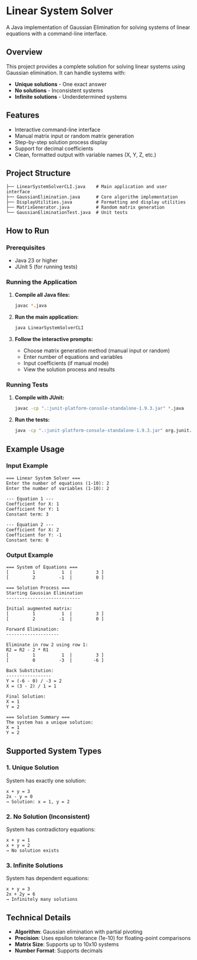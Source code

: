 # Linear System Solver

A Java implementation of Gaussian Elimination for solving systems of linear equations with a command-line interface.

## Overview

This project provides a complete solution for solving linear systems using Gaussian elimination. It can handle systems with:
- **Unique solutions** - One exact answer
- **No solutions** - Inconsistent systems
- **Infinite solutions** - Underdetermined systems

## Features

- Interactive command-line interface
- Manual matrix input or random matrix generation
- Step-by-step solution process display
- Support for decimal coefficients
- Clean, formatted output with variable names (X, Y, Z, etc.)

## Project Structure

```
├── LinearSystemSolverCLI.java    # Main application and user interface
├── GaussianElimination.java      # Core algorithm implementation
├── DisplayUtilities.java         # Formatting and display utilities
├── MatrixGenerator.java          # Random matrix generation
└── GaussianEliminationTest.java  # Unit tests
```

## How to Run

### Prerequisites
- Java 23 or higher
- JUnit 5 (for running tests)

### Running the Application

1. **Compile all Java files:**
   ```bash
   javac *.java
   ```

2. **Run the main application:**
   ```bash
   java LinearSystemSolverCLI
   ```

3. **Follow the interactive prompts:**
    - Choose matrix generation method (manual input or random)
    - Enter number of equations and variables
    - Input coefficients (if manual mode)
    - View the solution process and results

### Running Tests

1. **Compile with JUnit:**
   ```bash
   javac -cp ".:junit-platform-console-standalone-1.9.3.jar" *.java
   ```

2. **Run the tests:**
   ```bash
   java -cp ".:junit-platform-console-standalone-1.9.3.jar" org.junit.platform.console.ConsoleLauncher --scan-classpath
   ```

## Example Usage

### Input Example
```
=== Linear System Solver ===
Enter the number of equations (1-10): 2
Enter the number of variables (1-10): 2

--- Equation 1 ---
Coefficient for X: 1
Coefficient for Y: 1
Constant term: 3

--- Equation 2 ---
Coefficient for X: 2
Coefficient for Y: -1
Constant term: 0
```

### Output Example
```
=== System of Equations ===
[         1          1  |         3 ]
[         2         -1  |         0 ]

=== Solution Process ===
Starting Gaussian Elimination
----------------------------

Initial augmented matrix:
[         1          1  |         3 ]
[         2         -1  |         0 ]

Forward Elimination:
--------------------

Eliminate in row 2 using row 1:
R2 = R2 - 2 * R1
[         1          1  |         3 ]
[         0         -3  |        -6 ]

Back Substitution:
-----------------
Y = (-6 - 0) / -3 = 2
X = (3 - 2) / 1 = 1

Final Solution:
X = 1
Y = 2

=== Solution Summary ===
The system has a unique solution:
X = 1
Y = 2
```

## Supported System Types

### 1. Unique Solution
System has exactly one solution:
```
x + y = 3
2x - y = 0
→ Solution: x = 1, y = 2
```

### 2. No Solution (Inconsistent)
System has contradictory equations:
```
x + y = 1
x + y = 2
→ No solution exists
```

### 3. Infinite Solutions
System has dependent equations:
```
x + y = 3
2x + 2y = 6
→ Infinitely many solutions
```

## Technical Details

- **Algorithm**: Gaussian elimination with partial pivoting
- **Precision**: Uses epsilon tolerance (1e-10) for floating-point comparisons
- **Matrix Size**: Supports up to 10x10 systems
- **Number Format**: Supports decimals 
